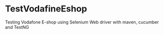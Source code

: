 # TestVodafineEshop
Testing Vodafone E-shop using Selenium Web driver with maven, cucumber and TestNG
